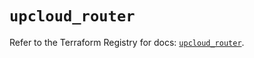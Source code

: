 # `upcloud_router`

Refer to the Terraform Registry for docs: [`upcloud_router`](https://registry.terraform.io/providers/upcloudltd/upcloud/5.23.2/docs/resources/router).
